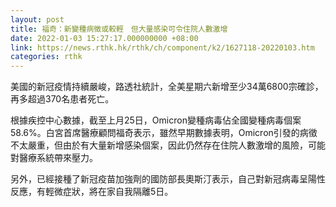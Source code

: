 ```yaml
---
layout: post
title: 福奇：新變種病徵或較輕　但大量感染可令住院人數激增
date: 2022-01-03 15:27:17.000000000 +08:00
link: https://news.rthk.hk/rthk/ch/component/k2/1627118-20220103.htm
categories: rthk
---
```


美國的新冠疫情持續嚴峻，路透社統計，全美星期六新增至少34萬6800宗確診，再多超過370名患者死亡。

根據疾控中心數據，截至上月25日，Omicron變種病毒佔全國變種病毒個案58.6%。白宮首席醫療顧問福奇表示，雖然早期數據表明，Omicron引發的病徵不太嚴重，但由於有大量新增感染個案，因此仍然存在住院人數激增的風險，可能對醫療系統帶來壓力。

另外，已經接種了新冠疫苗加強劑的國防部長奧斯汀表示，自己對新冠病毒呈陽性反應，有輕微症狀，將在家自我隔離5日。
